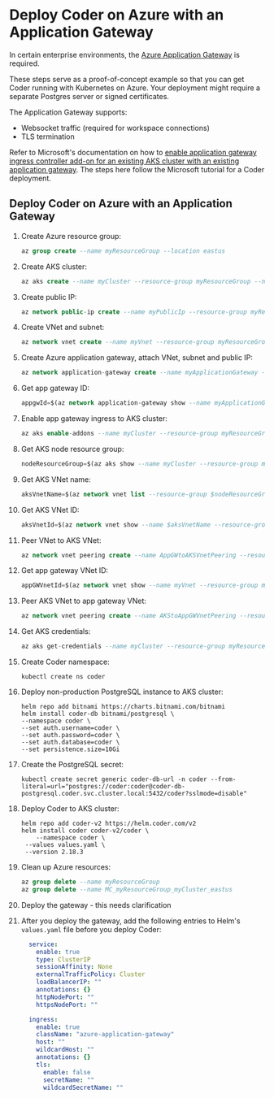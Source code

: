 # Deploy Coder on Azure with an Application Gateway

In certain enterprise environments, the [Azure Application Gateway](https://learn.microsoft.com/en-us/azure/application-gateway/ingress-controller-overview) is required.

These steps serve as a proof-of-concept example so that you can get Coder running with Kubernetes on Azure. Your deployment might require a separate Postgres server or signed certificates.

The Application Gateway supports:

- Websocket traffic (required for workspace connections)
- TLS termination

Refer to Microsoft's documentation on how to [enable application gateway ingress controller add-on for an existing AKS cluster with an existing application gateway](https://learn.microsoft.com/en-us/azure/application-gateway/tutorial-ingress-controller-add-on-existing).
The steps here follow the Microsoft tutorial for a Coder deployment.

## Deploy Coder on Azure with an Application Gateway

1. Create Azure resource group:

   ```sql
   az group create --name myResourceGroup --location eastus
   ```

1. Create AKS cluster:

   ```sql
   az aks create --name myCluster --resource-group myResourceGroup --network-plugin azure --enable-managed-identity --generate-ssh-keys
   ```

1. Create public IP:

   ```sql
   az network public-ip create --name myPublicIp --resource-group myResourceGroup --allocation-method Static --sku Standard
   ```

1. Create VNet and subnet:

   ```sql
   az network vnet create --name myVnet --resource-group myResourceGroup --address-prefix 10.0.0.0/16 --subnet-name mySubnet --subnet-prefix 10.0.0.0/24
   ```

1. Create Azure application gateway, attach VNet, subnet and public IP:

   ```sql
   az network application-gateway create --name myApplicationGateway --resource-group myResourceGroup --sku Standard_v2 --public-ip-address myPublicIp --vnet-name myVnet --subnet mySubnet --priority 100
   ```

1. Get app gateway ID:

   ```sql
   appgwId=$(az network application-gateway show --name myApplicationGateway --resource-group myResourceGroup -o tsv --query "id")
   ```

1. Enable app gateway ingress to AKS cluster:

   ```sql
   az aks enable-addons --name myCluster --resource-group myResourceGroup --addon ingress-appgw --appgw-id $appgwId
   ```

1. Get AKS node resource group:

   ```sql
   nodeResourceGroup=$(az aks show --name myCluster --resource-group myResourceGroup -o tsv --query "nodeResourceGroup")
   ```

1. Get AKS VNet name:

   ```sql
   aksVnetName=$(az network vnet list --resource-group $nodeResourceGroup -o tsv --query "[0].name")
   ```

1. Get AKS VNet ID:

   ```sql
   aksVnetId=$(az network vnet show --name $aksVnetName --resource-group $nodeResourceGroup -o tsv --query "id")
   ```

1. Peer VNet to AKS VNet:

   ```sql
   az network vnet peering create --name AppGWtoAKSVnetPeering --resource-group myResourceGroup --vnet-name myVnet --remote-vnet $aksVnetId --allow-vnet-access
   ```

1. Get app gateway VNet ID:

   ```sql
   appGWVnetId=$(az network vnet show --name myVnet --resource-group myResourceGroup -o tsv --query "id")
   ```

1. Peer AKS VNet to app gateway VNet:

   ```sql
   az network vnet peering create --name AKStoAppGWVnetPeering --resource-group $nodeResourceGroup --vnet-name $aksVnetName --remote-vnet $appGWVnetId --allow-vnet-access
   ```

1. Get AKS credentials:

   ```sql
   az aks get-credentials --name myCluster --resource-group myResourceGroup
   ```

1. Create Coder namespace:

   ```shell
   kubectl create ns coder
   ```

1. Deploy non-production PostgreSQL instance to AKS cluster:

   ```shell
   helm repo add bitnami https://charts.bitnami.com/bitnami
   helm install coder-db bitnami/postgresql \
   --namespace coder \
   --set auth.username=coder \
   --set auth.password=coder \
   --set auth.database=coder \
   --set persistence.size=10Gi
   ```

1. Create the PostgreSQL secret:

   ```shell
   kubectl create secret generic coder-db-url -n coder --from-literal=url="postgres://coder:coder@coder-db-postgresql.coder.svc.cluster.local:5432/coder?sslmode=disable"
   ```

1. Deploy Coder to AKS cluster:

   ```shell
   helm repo add coder-v2 https://helm.coder.com/v2
   helm install coder coder-v2/coder \
       --namespace coder \
    --values values.yaml \
    --version 2.18.3
   ```

1. Clean up Azure resources:

   ```sql
   az group delete --name myResourceGroup
   az group delete --name MC_myResourceGroup_myCluster_eastus
   ```

1. Deploy the gateway - this needs clarification

1. After you deploy the gateway, add the following entries to Helm's `values.yaml` file before you deploy Coder:

   ```yaml
     service:
       enable: true
       type: ClusterIP
       sessionAffinity: None
       externalTrafficPolicy: Cluster
       loadBalancerIP: ""
       annotations: {}
       httpNodePort: ""
       httpsNodePort: ""

     ingress:
       enable: true
       className: "azure-application-gateway"
       host: ""
       wildcardHost: ""
       annotations: {}
       tls:
         enable: false
         secretName: ""
         wildcardSecretName: ""
   ```
